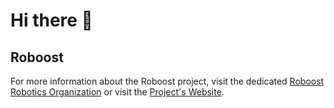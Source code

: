 # Hi there 👋

## Roboost

For more information about the Roboost project, visit the dedicated [Roboost Robotics Organization](https://github.com/Roboost-Robotics) or visit the [Project's Website](https://technologiehub.at/Roboost/).
